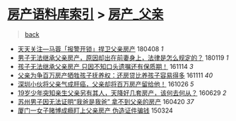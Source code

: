[房产语料库索引](../../README.md)  > [房产_父亲](房产_父亲.md)
====
> [back](../README.md)

- [天天关注—马蓉「报警开锁」捍卫父亲房产](http://jkwz.applinzi.com/ittc/7089725926525109254.html#%E5%A4%A9%E5%A4%A9%E5%85%B3%E6%B3%A8%E2%80%94%E9%A9%AC%E8%93%89%E3%80%8C%E6%8A%A5%E8%AD%A6%E5%BC%80%E9%94%81%E3%80%8D%E6%8D%8D%E5%8D%AB%E7%88%B6%E4%BA%B2%E6%88%BF%E4%BA%A7) 180408 *1* 
- [男子无法继承父亲房产，原因却出在前妻身上，法律是怎么规定的？](http://jkwz.applinzi.com/ittc/7060311930785235979.html#%E7%94%B7%E5%AD%90%E6%97%A0%E6%B3%95%E7%BB%A7%E6%89%BF%E7%88%B6%E4%BA%B2%E6%88%BF%E4%BA%A7%EF%BC%8C%E5%8E%9F%E5%9B%A0%E5%8D%B4%E5%87%BA%E5%9C%A8%E5%89%8D%E5%A6%BB%E8%BA%AB%E4%B8%8A%EF%BC%8C%E6%B3%95%E5%BE%8B%E6%98%AF%E6%80%8E%E4%B9%88%E8%A7%84%E5%AE%9A%E7%9A%84%EF%BC%9F) 180119 *1* 
- [孩子无法继承父亲房产 只因不知口头遗嘱还有保质期！](http://jkwz.applinzi.com/ittc/6900414214262227973.html#%E5%AD%A9%E5%AD%90%E6%97%A0%E6%B3%95%E7%BB%A7%E6%89%BF%E7%88%B6%E4%BA%B2%E6%88%BF%E4%BA%A7+%E5%8F%AA%E5%9B%A0%E4%B8%8D%E7%9F%A5%E5%8F%A3%E5%A4%B4%E9%81%97%E5%98%B1%E8%BF%98%E6%9C%89%E4%BF%9D%E8%B4%A8%E6%9C%9F%EF%BC%81) 161114 *3* 
- [父亲为争百万房产牺牲孩子抚养权：还房贷比养孩子容易得多](http://jkwz.applinzi.com/ittc/6899301863463060484.html#%E7%88%B6%E4%BA%B2%E4%B8%BA%E4%BA%89%E7%99%BE%E4%B8%87%E6%88%BF%E4%BA%A7%E7%89%BA%E7%89%B2%E5%AD%A9%E5%AD%90%E6%8A%9A%E5%85%BB%E6%9D%83%EF%BC%9A%E8%BF%98%E6%88%BF%E8%B4%B7%E6%AF%94%E5%85%BB%E5%AD%A9%E5%AD%90%E5%AE%B9%E6%98%93%E5%BE%97%E5%A4%9A) 161111 *40* 
- [深圳小伙将父亲气成肝癌，父亲却将百万房产留给他！](http://jkwz.applinzi.com/ittc/6893243329839367172.html#%E6%B7%B1%E5%9C%B3%E5%B0%8F%E4%BC%99%E5%B0%86%E7%88%B6%E4%BA%B2%E6%B0%94%E6%88%90%E8%82%9D%E7%99%8C%EF%BC%8C%E7%88%B6%E4%BA%B2%E5%8D%B4%E5%B0%86%E7%99%BE%E4%B8%87%E6%88%BF%E4%BA%A7%E7%95%99%E7%BB%99%E4%BB%96%EF%BC%81) 161026 *5* 
- [19岁少年突知亲生父亲另有其人，天降好几套房产，该何去何从？](http://jkwz.applinzi.com/ittc/6849093339990983684.html#19%E5%B2%81%E5%B0%91%E5%B9%B4%E7%AA%81%E7%9F%A5%E4%BA%B2%E7%94%9F%E7%88%B6%E4%BA%B2%E5%8F%A6%E6%9C%89%E5%85%B6%E4%BA%BA%EF%BC%8C%E5%A4%A9%E9%99%8D%E5%A5%BD%E5%87%A0%E5%A5%97%E6%88%BF%E4%BA%A7%EF%BC%8C%E8%AF%A5%E4%BD%95%E5%8E%BB%E4%BD%95%E4%BB%8E%EF%BC%9F) 160629 *2* 
- [苏州男子因无法证明“我爸是我爸” 拿不到父亲的房产](http://jkwz.applinzi.com/ittc/6823246248660173828.html#%E8%8B%8F%E5%B7%9E%E7%94%B7%E5%AD%90%E5%9B%A0%E6%97%A0%E6%B3%95%E8%AF%81%E6%98%8E%E2%80%9C%E6%88%91%E7%88%B8%E6%98%AF%E6%88%91%E7%88%B8%E2%80%9D+%E6%8B%BF%E4%B8%8D%E5%88%B0%E7%88%B6%E4%BA%B2%E7%9A%84%E6%88%BF%E4%BA%A7) 160420 *37* 
- [厦门一女子赌博成瘾盯上父亲房产 伪造证件骗钱](http://jkwz.applinzi.com/ittc/547650611398977036.html#%E5%8E%A6%E9%97%A8%E4%B8%80%E5%A5%B3%E5%AD%90%E8%B5%8C%E5%8D%9A%E6%88%90%E7%98%BE%E7%9B%AF%E4%B8%8A%E7%88%B6%E4%BA%B2%E6%88%BF%E4%BA%A7+%E4%BC%AA%E9%80%A0%E8%AF%81%E4%BB%B6%E9%AA%97%E9%92%B1) 150324  

